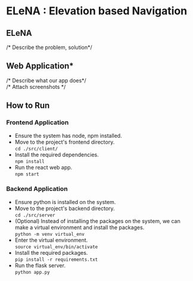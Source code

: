 # ELeNA : Elevation based Navigation

## ELeNA
/* Describe the problem, solution*/

## Web Application*
/* Describe what our app does*/<br>
/* Attach screenshots */

## How to Run

### Frontend Application
* Ensure the system has node, npm installed.
* Move to the project's frontend directory.<br>
`cd ./src/client/`
* Install the required dependencies.<br>
`npm install`
* Run the react web app.<br>
`npm start`

### Backend Application
* Ensure python is installed on the system.
* Move to the project's backend directory.<br>
`cd ./src/server`
* (Optional) Instead of installing the packages on the system, we can make a virtual environment and install the packages.<br>
`python -m venv virtual_env`
* Enter the virtual environment.<br>
`source virtual_env/bin/activate`
* Install the required packages.<br>
`pip install -r requirements.txt`
* Run the flask server.<br>
`python app.py`



